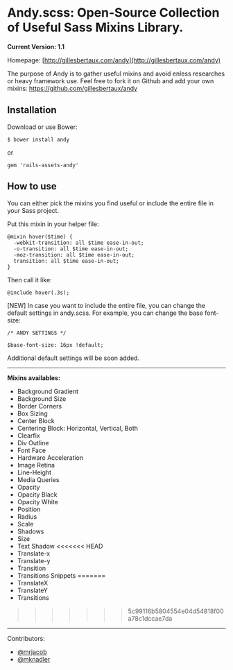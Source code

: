 # Andy.scss: Open-Source Collection of Useful Sass Mixins Library.

**Current Version: 1.1**

Homepage: [http://gillesbertaux.com/andy](http://gillesbertaux.com/andy)

The purpose of Andy is to gather useful mixins and avoid enless researches or heavy framework use. Feel free to fork it on Github and add your own mixins: https://github.com/gillesbertaux/andy


## Installation

Download or use Bower:

```
$ bower install andy
```

or

```
gem 'rails-assets-andy'
```

## How to use

You can either pick the mixins you find useful or include the entire file in your Sass project.

Put this mixin in your helper file:

```
@mixin hover($time) {
  -webkit-transition: all $time ease-in-out;
  -o-transition: all $time ease-in-out;
  -moz-transition: all $time ease-in-out;
  transition: all $time ease-in-out;
}
```
Then call it like:

```
@include hover(.3s);
```

[NEW] In case you want to include the entire file, you can change the default settings in andy.scss. For example, you can change the base font-size:

```
/* ANDY SETTINGS */

$base-font-size: 16px !default;
```

Additional default settings will be soon added.

--------

**Mixins availables:**
  - Background Gradient
  - Background Size
  - Border Corners
  - Box Sizing
  - Center Block
  - Centering Block: Horizontal, Vertical, Both
  - Clearfix
  - Div Outline
  - Font Face
  - Hardware Acceleration
  - Image Retina
  - Line-Height
  - Media Queries
  - Opacity
  - Opacity Black
  - Opacity White
  - Position
  - Radius
  - Scale
  - Shadows
  - Size
  - Text Shadow
<<<<<<< HEAD
  - Translate-x
  - Translate-y
  - Transition
  - Transitions Snippets
=======
  - TranslateX
  - TranslateY
  - Transitions
>>>>>>> 5c99116b5804554e04d54818f00a78c1dccae7da

--------

Contributors:
- [@mrjacob](https://github.com/mrjacob)
- [@mknadler](https://github.com/mknadler)